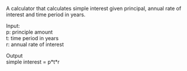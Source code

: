 A calculator that calculates simple interest given principal, annual rate of interest and time period in years. 

Input: <br>
  p: principle amount <br>
  t: time period in years <br>
  r: annual rate of interest <br>

Output <br>
  simple interest = p\*t\*r
